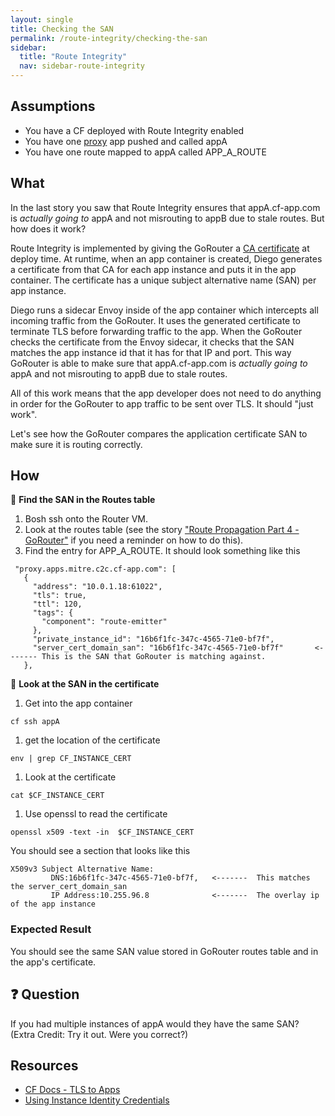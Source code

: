 ```yaml
---
layout: single
title: Checking the SAN
permalink: /route-integrity/checking-the-san
sidebar:
  title: "Route Integrity"
  nav: sidebar-route-integrity
---
```


## Assumptions
- You have a CF deployed with Route Integrity enabled
- You have one
  [proxy](https://github.com/cloudfoundry/cf-networking-release/tree/develop/src/example-apps/proxy)
  app pushed and called appA
- You have one route mapped to appA called APP_A_ROUTE

## What
In the last story you saw that Route Integrity ensures that appA.cf-app.com is
*actually going to* appA and not misrouting to appB due to stale routes. But
how does it  work?

Route Integrity is implemented by giving the GoRouter a [CA
certificate](https://github.com/cloudfoundry/routing-release/blob/f25df8de6aaa3fca02bd51343df70bd800d0ab75/jobs/gorouter/spec#L125-L126)
at deploy time. At runtime, when an app container is created, Diego generates a
certificate from that CA for each app instance and puts it in the app
container. The certificate has a unique subject alternative name (SAN) per app
instance.

Diego runs a sidecar Envoy inside of the app container which intercepts all
incoming traffic from the GoRouter. It uses the generated certificate to
terminate TLS before forwarding traffic to the app. When the GoRouter checks
the certificate from the Envoy sidecar, it checks that the SAN matches the app
instance id that it has for that IP and port. This way GoRouter is able to make
sure that appA.cf-app.com is *actually going to* appA and not misrouting to
appB due to stale routes.

All of this work means that the app developer does not need to do anything in
order for the GoRouter to app traffic to be sent over TLS. It should "just
work".

Let's see how the GoRouter compares the application certificate SAN to make
sure it is routing correctly.

## How
🤔 **Find the SAN in the Routes table**
1. Bosh ssh onto the Router VM.
1. Look at the routes table (see the story ["Route Propagation Part 4 - GoRouter"](../http-routes/route-propagation-pt-4) if you need a reminder on how to do this).
1. Find the entry for APP_A_ROUTE.
    It should look something like this
 ```
  "proxy.apps.mitre.c2c.cf-app.com": [
    {
      "address": "10.0.1.18:61022",
      "tls": true,
      "ttl": 120,
      "tags": {
        "component": "route-emitter"
      },
      "private_instance_id": "16b6f1fc-347c-4565-71e0-bf7f",
      "server_cert_domain_san": "16b6f1fc-347c-4565-71e0-bf7f"       <------- This is the SAN that GoRouter is matching against.
    },
 ```

📝  **Look at the SAN in the certificate**

1. Get into the app container
 ```
cf ssh appA
 ```
1. get the location of the certificate
 ```
env | grep CF_INSTANCE_CERT
 ```
1. Look at the certificate
 ```
cat $CF_INSTANCE_CERT
 ```
1. Use openssl to read the certificate
 ```
openssl x509 -text -in  $CF_INSTANCE_CERT
 ```

You should see a section that looks like this
 ```
 X509v3 Subject Alternative Name:
          DNS:16b6f1fc-347c-4565-71e0-bf7f,   <-------  This matches the server_cert_domain_san
          IP Address:10.255.96.8              <-------  The overlay ip of the app instance
 ```

### Expected Result
You should see the same SAN value stored in GoRouter routes table and in the
app's certificate.

## ❓ Question
If you had multiple instances of appA would they have the same SAN? (Extra
Credit: Try it out. Were you correct?)

## Resources
* [CF Docs - TLS to Apps](https://docs.cloudfoundry.org/concepts/http-routing.html#tls-to-back-end)
* [Using Instance Identity Credentials](https://docs.cloudfoundry.org/devguide/deploy-apps/instance-identity.html)
